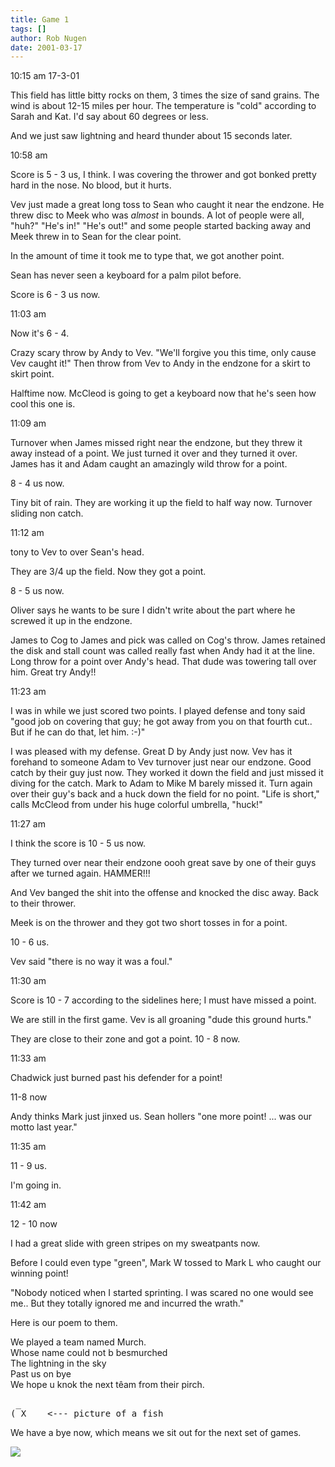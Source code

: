 ```yaml
---
title: Game 1
tags: []
author: Rob Nugen
date: 2001-03-17
---
```


<p class=date>10:15 am 17-3-01</p>

<p>This field has little bitty rocks on them, 3 times the size of sand
grains.  The wind is about 12-15 miles per hour.  The temperature is "cold"
according to Sarah and Kat.  I'd say about 60 degrees or less.</p>

<p>And we just saw lightning and heard thunder about 15 seconds later.</p>

<p class=date>10:58 am</p>

<p>Score is 5 - 3 us, I think.   I was covering the thrower and got bonked
pretty hard in the nose.  No blood, but it hurts.</p>

<p>Vev just made a great long toss to Sean who caught it near the endzone.
He threw disc to Meek who was <em>almost</em> in bounds.  A lot of people
were all, "huh?"  "He's in!"  "He's out!" and some people started backing
away and Meek threw in to Sean for the clear point.</p>

<p>In the amount of time it took me to type that, we got another point.</p>

<p>Sean has never seen a keyboard for a palm pilot before.</p>

<p>Score is 6 - 3 us now.</p>

<p class=date>11:03 am</p>

<p>Now it's 6 - 4.</p>

<p>Crazy scary throw by Andy to Vev.  "We'll forgive you this time, only
cause Vev caught it!"  Then throw from Vev to Andy in the endzone for a
skirt to skirt point.</p>

<p>Halftime now.  McCleod is going to get a keyboard now that he's seen how
cool this one is.</p>

<p class=date>11:09 am</p>

<p>Turnover when James missed right near the endzone, but they threw it away
instead of a point.  We just turned it over and they turned it over.  James
has it and Adam caught an amazingly wild throw for a point.</p>

<p>8 - 4 us now.</p>

<p>Tiny bit of rain.  They are working it up the field to half way now.
Turnover sliding non catch.</p>

<p class=date>11:12 am</p>

<p>tony to Vev to over Sean's head.</p>

<p>They are 3/4 up the field.  Now they got a point.</p>

<p>8 - 5 us now.</p>

<p>Oliver says he wants to be sure I didn't write about the part where he
screwed it up in the endzone.</p>

<p>James to Cog to James and pick was called on Cog's throw.   James
retained the disk and stall count was called really fast when Andy had it at
the line.  Long throw for a point over Andy's head.  That dude was towering
tall over him.  Great try Andy!!</p>

<p class=date>11:23 am</p>

<p>I was in while we just scored two points.  I played defense and tony said
"good job on covering that guy; he got away from you on that fourth cut..
But if he can do that, let him.  :-)"</p>

<p>I was pleased with my defense.  Great D by Andy just now.  Vev has it
forehand to someone Adam to Vev turnover just near our endzone.  Good catch
by their guy just now.  They worked it down the field and just missed it
diving for the catch.  Mark to Adam to Mike M barely missed it.  Turn again
over their guy's back and a huck down the field for no point.  "Life is
short," calls McCleod from under his huge colorful umbrella, "huck!"</p>

<p class=date>11:27 am</p>

<p>I think the score is 10 - 5 us now.</p>

<p>They turned over near their endzone oooh great save by one of their guys
after we turned again.   HAMMER!!!</p>

<p>And Vev banged the shit into the offense and knocked the disc away.  Back
to their thrower.</p>

<p>Meek is on the thrower and they got two short tosses in for a point.</p>

<p>10 - 6 us.</p>

<p>Vev said "there is no way it was a foul."</p>

<p class=date>11:30 am</p>

<p>Score is 10 - 7 according to the sidelines here; I must have missed a
point.</p>

<p>We are still in the first game.  Vev is all groaning "dude this ground
hurts."</p>

<p>They are close to their zone and got a point.  10 - 8 now.</p>

<p class=date>11:33 am</p>

<p>Chadwick just burned past his defender for a point!</p>

<p>11-8 now</p>

<p>Andy thinks Mark just jinxed us.  Sean hollers "one more point! ... was
our motto last year."</p>

<p class=date>11:35 am</p>

<p>11 - 9 us.</p>

<p>I'm going in.</p>

<p class=date>11:42 am

<p>12 - 10 now</p>

<p>I had a great slide with green stripes on my sweatpants now.</p>

<p>Before I could even type "green", Mark W tossed to Mark L who caught our
winning point!</p>

<p>"Nobody noticed when I started sprinting.  I was scared no one would see
me.. But they totally ignored me and incurred the wrath."</p>

<p>Here is our poem to them.</p>

<p class=message>We played a team named Murch.
<br>Whose name could not b besmurched
<br>The lightning in the sky
<br>Past us on bye
<br>We hope u knok the next têam from their pirch.</p>

<pre>
 _
(_X    <--- picture of a fish
</pre>

<p>We have a bye now, which means we sit out for the next set of games.</p>


<p><img src="/images/rob/wL-ROB.gif">

